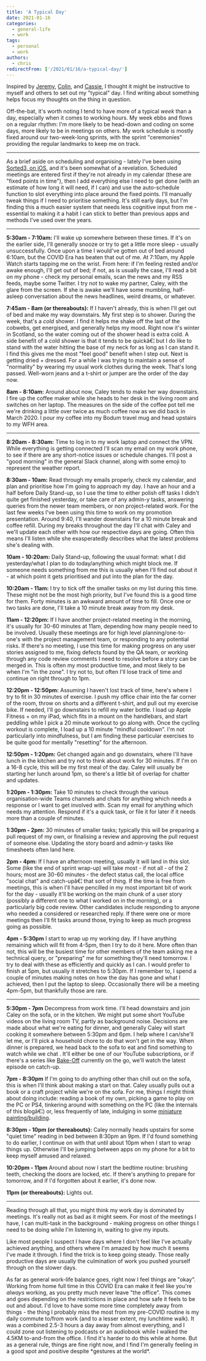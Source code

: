 ```yaml
---
title: 'A Typical Day'
date: 2021-01-16
categories:
  - general-life
  - work
tags:
  - personal
  - work
authors:
  - chris
redirectFrom: ['/2021/01/16/a-typical-day/']
---
```


Inspired by [Jeremy](https://adactio.com/journal/17750), [Colin](http://cdevroe.com/2021/01/07/my-typical-day/), and [Cassie](https://www.cassie.codes/posts/my-typical-day/), I thought it might be instructive to myself and others to set out my "typical" day. I find writing about something helps focus my thoughts on the thing in question.

Off-the-bat, it's worth noting I tend to have more of a typical _week_ than a day, especially when it comes to working hours. My week ebbs and flows on a regular rhythm: I'm more likely to be head-down and coding on some days, more likely to be in meetings on others. My work schedule is mostly fixed around our two-week-long sprints, with the sprint "ceremonies" providing the regular landmarks to keep me on track.

---

As a brief aside on scheduling and organising - lately I've been using [Sorted3, on iOS](https://www.sortedapp.com/), and it's been somewhat of a revelation. Scheduled meetings are entered first if they're not already in my calendar (these are "fixed points in time"), then I add everything else I need to get done (with an estimate of how long it will need, if I can) and use the auto-schedule function to slot everything into place around the fixed points. I'll manually tweak things if I need to prioritise something. It's still early days, but I'm finding this a much easier system that needs less cognitive input from me - essential to making it a habit I can stick to better than previous apps and methods I've used over the years.

---

**5:30am - 7:10am:** I'll wake up somewhere between these times. If it's on the earlier side, I'll generally snooze or try to get a little more sleep - usually unsuccessfully. Once upon a time I would've gotten out of bed around 6:10am, but the COVID Era has beaten that out of me. At 7:10am, my Apple Watch starts tapping me on the wrist. From here: if I'm feeling rested and/or awake enough, I'll get out of bed; if not, as is usually the case, I'll read a bit on my phone - check my personal emails, scan the news and my RSS feeds, maybe some Twitter. I try not to wake my partner, Caley, with the glare from the screen. If she is awake we'll have some mumbling, half-asleep conversation about the news headlines, weird dreams, or whatever.

**7:45am - 8am (or thereabouts):** If I haven't already, this is when I'll get out of bed and make my way downstairs. My first step is to shower. During the week, that's a _cold_ shower. I find it helps me shake off the last of the cobwebs, get energised, and generally helps my mood. Right now it's winter in Scotland, so the water coming out of the shower head is extra cold. A side benefit of a cold shower is that it tends to be quickâ€¦ but I do like to stand with the water hitting the base of my neck for as long as I can stand it. I find this gives me the most "feel good" benefit when I step out. Next is getting dried + dressed. For a while I was trying to maintain a sense of "normality" by wearing my usual work clothes during the week. That's long passed. Well-worn jeans and a t-shirt or jumper are the order of the day now.

**8am - 8:10am:** Around about now, Caley tends to make her way downstairs. I fire up the coffee maker while she heads to her desk in the living room and switches on her laptop. The measures on the side of the coffee pot tell me we're drinking a little over twice as much coffee now as we did back in March 2020. I pour my coffee into my Bodum travel mug and head upstairs to my WFH area.

---

**8:20am - 8:30am:** Time to log in to my work laptop and connect the VPN. While everything is getting connected I'll scan my email on my work phone, to see if there are any short-notice issues or schedule changes. I'll post a "good morning" in the general Slack channel, along with some emoji to represent the weather report.

**8:30am - 10am:** Read through my emails properly, check my calendar, and plan and prioritise how I'm going to approach my day. I have an hour and a half before Daily Stand-up, so I use the time to either polish off tasks I didn't quite get finished yesterday, or take care of any admin-y tasks, answering queries from the newer team members, or non project-related work. For the last few weeks I've been using this time to work on my promotion presentation. Around 9:40, I'll wander downstairs for a 10 minute break and coffee refill. During my breaks throughout the day I'll chat with Caley and we'll update each other with how our respective days are going. Often this means I'll listen while she exasperatedly describes what the latest problems she's dealing with.

**10am - 10:20am:** Daily Stand-up, following the usual format: what I did yesterday/what I plan to do today/anything which might block me. If someone needs something from me this is usually when I'll find out about it - at which point it gets prioritised and put into the plan for the day.

**10:20am - 11am:** I try to tick off the smaller tasks on my list during this time. These might not be the most high priority, but I've found this is a good time for them. Forty minutes is an awkward amount of time to fill. Once one or two tasks are done, I'll take a 10 minute break away from my desk.

**11am - 12:20pm:** If I have another project-related meeting in the morning, it's usually for 30-60 minutes at 11am, depending how many people need to be involved. Usually these meetings are for high level planning/one-to-one's with the project management team, or responding to any potential risks. If there's no meeting, I use this time for making progress on any user stories assigned to me, fixing defects found by the QA team, or working through any code review comments I need to resolve before a story can be merged in. This is often my most productive time, and most likely to be when I'm "in the zone". I try not to, but often I'll lose track of time and continue on right through to 1pm.

**12:20pm - 12:50pm:** Assuming I haven't lost track of time, here's where I try to fit in 30 minutes of exercise. I push my office chair into the far corner of the room, throw on shorts and a different t-shirt, and pull out my exercise bike. If needed, I'll go downstairs to refill my water bottle. I load up Apple Fitness + on my iPad, which fits in a mount on the handlebars, and start peddling while I pick a 20 minute workout to go along with. Once the cycling workout is complete, I load up a 10 minute "mindful cooldown". I'm not particularly into mindfulness, but I am finding these particular exercises to be quite good for mentally "resetting" for the afternoon.

**12:50pm - 1:20pm:** Get changed again and go downstairs, where I'll have lunch in the kitchen and try not to think about work for 30 minutes. If I'm on a 16-8 cycle, this will be my first meal of the day. Caley will usually be starting her lunch around 1pm, so there's a little bit of overlap for chatter and updates.

**1:20pm - 1:30pm:** Take 10 minutes to check through the various organisation-wide Teams channels and chats for anything which needs a response or I want to get involved with. Scan my email for anything which needs my attention. Respond if it's a quick task, or file it for later if it needs more than a couple of minutes.

**1:30pm - 2pm:** 30 minutes of smaller tasks; typically this will be preparing a pull request of my own, or finalising a review and approving the pull request of someone else. Updating the story board and admin-y tasks like timesheets often land here.

**2pm - 4pm:** If I have an afternoon meeting, usually it will land in this slot. Some (like the end of sprint wrap-up) will take most - if not all - of the 2 hours; most are 30-60 minutes - the defect status call, the local office "social chat" and catch-upâ€¦ that sort of thing. If the time is free from meetings, this is when I'll have pencilled in my most important bit of work for the day - usually it'll be working on the main chunk of a user story (possibly a different one to what I worked on in the morning), or a particularly big code review. Other candidates include responding to anyone who needed a considered or researched reply. If there were one or more meetings then I'll fit tasks around those, trying to keep as much progress going as possible.

**4pm - 5:30pm** I start to wrap up my working day. If I have anything remaining which will fit from 4-5pm, then I try to do it here. More often than not, this will be the busiest time for other members of the team asking me a technical query, or "preparing" me for something they'll need tomorrow. I try to deal with these as efficiently and quickly as I can. I would prefer to finish at 5pm, but usually it stretches to 5:30pm. If I remember to, I spend a couple of minutes making notes on how the day has gone and what I achieved, then I put the laptop to sleep. Occasionally there will be a meeting 4pm-5pm, but thankfully those are rare.

---

**5:30pm - 7pm** Decompress from work time. I'll head downstairs and join Caley on the sofa, or in the kitchen. We might put some short YouTube videos on the living room TV, partly as background noise. Decisions are made about what we're eating for dinner, and generally Caley will start cooking it somewhere between 5:30pm and 6pm. I help where I can/she'll let me, or I'll pick a household chore to do that won't get in the way. When dinner is prepared, we head back to the sofa to eat and find something to watch while we chat . It'll either be one of our YouTube subscriptions, or if there's a series like [Bake-Off](https://thegreatbritishbakeoff.co.uk/) currently on the go, we'll watch the latest episode on catch-up.

**7pm - 8:30pm** If I'm going to do anything other than chill out on the sofa, this is when I'll think about making a start on that. Caley usually pulls out a book or a craft project while we're on the sofa. For me, things I might think about doing include: reading a book of my own, picking a game to play on the PC or PS4, tinkering around with something on the PC (like the internals of this blogâ€¦) or, less frequently of late, indulging in some [miniature painting/building](https://www.games-workshop.com/).

**8:30pm - 10pm (or thereabouts):** Caley normally heads upstairs for some "quiet time" reading in bed between 8:30pm an 9pm. If I'd found something to do earlier, I continue on with that until about 10pm when I start to wrap things up. Otherwise I'll be jumping between apps on my phone for a bit to keep myself amused and relaxed.

**10:20pm - 11pm** Around about now I start the bedtime routine: brushing teeth, checking the doors are locked, etc. If there's anything to prepare for tomorrow, and if I'd forgotten about it earlier, it's done now.

**11pm (or thereabouts):** Lights out.

---

Reading through all that, you might think my work day is dominated by meetings. It's really not as bad as it might seem. For most of the meetings I have, I can multi-task in the background - making progress on other things I need to be doing while I'm listening in, waiting to give my inputs.

Like most people I suspect I have days where I don't feel like I've actually achieved anything, and others where I'm amazed by how much it seems I've made it through. I find the trick is to keep going steady. Those really productive days are usually the culmination of work you pushed yourself through on the slower days.

As far as general work-life balance goes, right now I feel things are "okay". Working from home full time in this COVID Era can make it feel like you're _always_ working, as you pretty much never leave "the office". This comes and goes depending on the restrictions in place and how safe it feels to be out and about. I'd love to have some more time completely away from things - the thing I probably miss the most from my pre-COVID routine is my daily commute to/from work (and to a lesser extent, my lunchtime walk). It was a combined 2.5-3 hours a day away from almost everything, and I could zone out listening to podcasts or an audiobook while I walked the 4.5KM to-and-from the office. I find it's harder to do this while at home. But as a general rule, things are fine right now, and I find I'm generally feeling in a good spot and positive despite \*gestures at the world\*.
